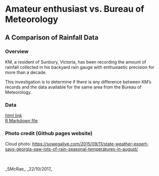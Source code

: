 # Amateur enthusiast vs. Bureau of Meteorology

## A Comparison of Rainfall Data


### Overview

KM, a resident of Sunbury, Victoria, has been recording the amount of
rainfall collected in his backyard rain gauge with enthusiastic precision for
more than a decade. 

This investigation is to determine if there is any difference between 
KM’s records and the data available for the same area from the Bureau of Meteorology.

### Data

[html link](https://github.com/slmcrae/rainfall_comparison/blob/master/rainfall_study.html)<br>
[R Markdown file](https://github.com/slmcrae/rainfall_comparison/blob/master/rainfall_study.Rmd)<br>

### Photo credit (Github pages website)
Cloud photo: https://sowegalive.com/2015/09/11/state-weather-expert-says-georgia-saw-lots-of-rain-seasonal-temperatures-in-august/<br>

<br>
<br>
_SMcRae_ _22/10/2017_
